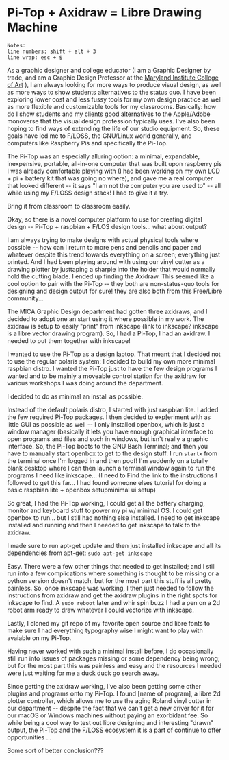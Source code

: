 # Pi-Top + Axidraw = Libre Drawing Machine

```
Notes:
line numbers: shift + alt + 3
line wrap: esc + $
```

As a graphic designer and college educator (I am a Graphic Designer by trade, and am a Graphic Design Professor at the [Maryland Institute College of Art](http://www.mica.edu) ), I am always looking for more ways to produce visual design, as well as more ways to show students alternatives to the status quo. I have been exploring lower cost and less fussy tools for my own design practice as well as more flexible and customizable tools for my classrooms. Basically: how do I show students and my clients good alternatives to the Apple/Adobe monoverse that the visual design profession typically uses. I've also been hoping to find ways of extending the life of our studio equipment. So, these goals have led me to F/LOSS, the GNU/Linux world generally, and computers like Raspberry Pis and specifically the Pi-Top.

The Pi-Top was an especially alluring option: a minimal, expandable, inexpensive, portable, all-in-one computer that was built upon raspberry pis I was already comfortable playing with (I had been working on my own LCD + pi + battery kit that was going no where), and gave me a real computer that looked different -- it says "I am not the computer you are used to" -- all while using my F/LOSS design stack! I had to give it a try.

Bring it from classroom to classroom easily.

Okay, so there is a novel computer platform to use for creating digital design -- Pi-Top + raspbian + F/LOS design tools... what about output?

I am always trying to make designs with actual physical tools where possible -- how can I return to more pens and pencils and paper and whatever despite this trend towards everything on a screen; everything just printed. And I had been playing around with using our vinyl cutter as a drawing plotter by justtaping a sharpie into the holder that would normally hold the cutting blade. I ended up finding the Axidraw. This seemed like a cool option to pair with the Pi-Top -- they both are non-status-quo tools for designing and design output for sure! they are also both from this Free/Libre community...

The MICA Graphic Design department had gotten three axidraws, and I decided to adopt one an start using it where possible in my work. The axidraw is setup to easily "print" from inkscape (link to inkscape? inkscape is a libre vector drawing program). So, I had a Pi-Top, I had an axidraw. I needed to put them together with inkscape!

I wanted to use the Pi-Top as a design laptop. That meant that I decided not to use the regular polaris system; I decided to build my own more minimal raspbian distro. I wanted the Pi-Top just to have the few design programs I wanted and to be mainly a moveable control station for the axidraw for various workshops I was doing around the department.

I decided to do as minimal an install as possible.

Instead of the default polaris distro, I started with just raspbian lite. I added the few required Pi-Top packages. I then decided to exp[eriment with as little GUI as possible as well -- I only installed openbox, which is just a window manager (basically it lets you have enough graphical interface to open programs and files and such in windows, but isn't really a graphic interface. So, the Pi-Top boots to the GNU Bash Terminal; and then you have to manually start openbox to get to the design stuff. I run `startx` from the terminal once I'm logged in and then poof! I'm suddenly on a totally blank desktop where I can then launch a terminal window again to run the programs I need like inkscape... (I need to Find the link to the instructions I followed to get this far... I had found someone elses tutorial for doing a basic raspbian lite + openbox setupminimal ui setup)

So great, I had the Pi-Top working, I could get all the battery charging, monitor and keyboard stuff to power my pi w/ minimal OS. I could get openbox to run... but I still had nothing else installed. I need to get inkscape installed and running and then I needed to get inkscape to talk to the axidraw.

I made sure to run apt-get update and then just installed inkscape and all its dependencies from apt-get: `sudo apt-get inkscape`

Easy. There were a few other things that needed to get installed; and I still run into a few complications where something is thought to be missing or a python version doesn't match, but for the most part this stuff is all pretty painless. So, once inkscape was working, I then just needed to follow the instructions from axidraw and get the axidraw plugins in the right spots for inkscape to find. A `sudo reboot` later and whir spin buzz I had a pen on a 2d robot arm ready to draw whatever I could vectorize with inkscape.

Lastly, I cloned my git repo of my favorite open source and libre fonts to make sure I had everything typography wise I might want to play with avaiable on my Pi-Top.

Having never worked with such a minimal install before, I do occasionally still run into issues of packages missing or some dependency being wrong; but for the most part this was painless and easy and the resources I needed were just waiting for me a duck duck go search away.

Since getting the axidraw working, I've also been getting some other plugins and programs onto my Pi-Top. I found [name of program], a libre 2d plotter controller, which allows me to use the aging Roland vinyl cutter in our department -- despite the fact that we can't get a new driver for it for our macOS or Windows machines without paying an exorbidant fee. So while being a cool way to test out libre designing and interesting "drawn" output, the Pi-Top and the F/LOSS ecosystem it is a part of continue to offer opportunities ...

Some sort of better conclusion???

